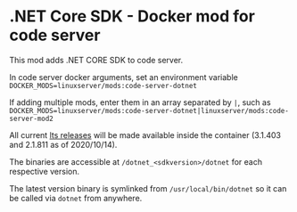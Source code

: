 # .NET Core SDK - Docker mod for code server

This mod adds .NET CORE SDK to code server. 

In code server docker arguments, set an environment variable `DOCKER_MODS=linuxserver/mods:code-server-dotnet`

If adding multiple mods, enter them in an array separated by `|`, such as `DOCKER_MODS=linuxserver/mods:code-server-dotnet|linuxserver/mods:code-server-mod2`

All current [lts releases](https://dotnet.microsoft.com/download/dotnet-core) will be made available inside the container (3.1.403 and 2.1.811 as of 2020/10/14).

The binaries are accessible at `/dotnet_<sdkversion>/dotnet` for each respective version.

The latest version binary is symlinked from `/usr/local/bin/dotnet` so it can be called via `dotnet` from anywhere.
